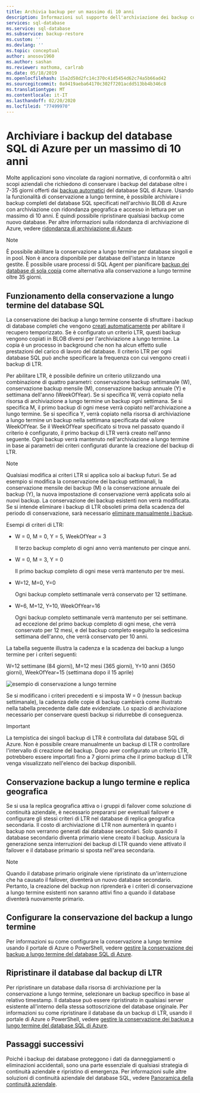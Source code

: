 ```yaml
---
title: Archivia backup per un massimo di 10 anni
description: Informazioni sul supporto dell'archiviazione dei backup completi del database per un massimo di 10 anni da parte di database SQL di Azure.
services: sql-database
ms.service: sql-database
ms.subservice: backup-restore
ms.custom: ''
ms.devlang: ''
ms.topic: conceptual
author: anosov1960
ms.author: sashan
ms.reviewer: mathoma, carlrab
ms.date: 05/18/2019
ms.openlocfilehash: 15a2d58d2fc14c370c41d5454d62c74a5b66ad42
ms.sourcegitcommit: 0a9419aeba64170c302f7201acdd513bb4b346c8
ms.translationtype: MT
ms.contentlocale: it-IT
ms.lasthandoff: 02/20/2020
ms.locfileid: "77499970"
---
```

# <a name="store-azure-sql-database-backups-for-up-to-10-years"></a>Archiviare i backup del database SQL di Azure per un massimo di 10 anni

Molte applicazioni sono vincolate da ragioni normative, di conformità o altri scopi aziendali che richiedono di conservare i backup del database oltre i 7-35 giorni offerti dai [backup automatici](sql-database-automated-backups.md) del database SQL di Azure. Usando la funzionalità di conservazione a lungo termine, è possibile archiviare i backup completi del database SQL specificati nell'archivio BLOB di Azure con archiviazione con ridondanza geografica e accesso in lettura per un massimo di 10 anni. È quindi possibile ripristinare qualsiasi backup come nuovo database. Per altre informazioni sulla ridondanza di archiviazione di Azure, vedere [ridondanza di archiviazione di Azure](../storage/common/storage-redundancy.md).

> [!NOTE]
> È possibile abilitare la conservazione a lungo termine per database singoli e in pool. Non è ancora disponibile per database dell'istanza in Istanze gestite. È possibile usare processi di SQL Agent per pianificare [backup dei database di sola copia](https://docs.microsoft.com/sql/relational-databases/backup-restore/copy-only-backups-sql-server) come alternativa alla conservazione a lungo termine oltre 35 giorni.
> 

## <a name="how-sql-database-long-term-retention-works"></a>Funzionamento della conservazione a lungo termine del database SQL

La conservazione dei backup a lungo termine consente di sfruttare i backup di database completi che vengono [creati automaticamente](sql-database-automated-backups.md) per abilitare il recupero temporizzato. Se è configurato un criterio LTR, questi backup vengono copiati in BLOB diversi per l'archiviazione a lungo termine. La copia è un processo in background che non ha alcun effetto sulle prestazioni del carico di lavoro del database. Il criterio LTR per ogni database SQL può anche specificare la frequenza con cui vengono creati i backup di LTR.

Per abilitare LTR, è possibile definire un criterio utilizzando una combinazione di quattro parametri: conservazione backup settimanale (W), conservazione backup mensile (M), conservazione backup annuale (Y) e settimana dell'anno (WeekOfYear). Se si specifica W, verrà copiato nella risorsa di archiviazione a lungo termine un backup ogni settimana. Se si specifica M, il primo backup di ogni mese verrà copiato nell'archiviazione a lungo termine. Se si specifica Y, verrà copiato nella risorsa di archiviazione a lungo termine un backup nella settimana specificata dal valore WeekOfYear. Se il WeekOfYear specificato si trova nel passato quando il criterio è configurato, il primo backup di LTR verrà creato nell'anno seguente. Ogni backup verrà mantenuto nell'archiviazione a lungo termine in base ai parametri dei criteri configurati durante la creazione del backup di LTR.

> [!NOTE]
> Qualsiasi modifica ai criteri LTR si applica solo ai backup futuri. Se ad esempio si modifica la conservazione dei backup settimanali, la conservazione mensile dei backup (M) o la conservazione annuale dei backup (Y), la nuova impostazione di conservazione verrà applicata solo ai nuovi backup. La conservazione dei backup esistenti non verrà modificata. Se si intende eliminare i backup di LTR obsoleti prima della scadenza del periodo di conservazione, sarà necessario [eliminare manualmente i backup](https://docs.microsoft.com/azure/sql-database/sql-database-long-term-backup-retention-configure#delete-ltr-backups).
> 

Esempi di criteri di LTR:

-  W = 0, M = 0, Y = 5, WeekOfYear = 3

   Il terzo backup completo di ogni anno verrà mantenuto per cinque anni.
   
- W = 0, M = 3, Y = 0

   Il primo backup completo di ogni mese verrà mantenuto per tre mesi.

- W=12, M=0, Y=0

   Ogni backup completo settimanale verrà conservato per 12 settimane.

- W=6, M=12, Y=10, WeekOfYear=16

   Ogni backup completo settimanale verrà mantenuto per sei settimane. ad eccezione del primo backup completo di ogni mese, che verrà conservato per 12 mesi, e del backup completo eseguito la sedicesima settimana dell'anno, che verrà conservato per 10 anni. 

La tabella seguente illustra la cadenza e la scadenza dei backup a lungo termine per i criteri seguenti:

W=12 settimane (84 giorni), M=12 mesi (365 giorni), Y=10 anni (3650 giorni), WeekOfYear=15 (settimana dopo il 15 aprile)

   ![esempio di conservazione a lungo termine](./media/sql-database-long-term-retention/ltr-example.png)



Se si modificano i criteri precedenti e si imposta W = 0 (nessun backup settimanale), la cadenza delle copie di backup cambierà come illustrato nella tabella precedente dalle date evidenziate. Lo spazio di archiviazione necessario per conservare questi backup si ridurrebbe di conseguenza. 

> [!IMPORTANT]
> La tempistica dei singoli backup di LTR è controllata dal database SQL di Azure. Non è possibile creare manualmente un backup di LTR o controllare l'intervallo di creazione del backup. Dopo aver configurato un criterio LTR, potrebbero essere importati fino a 7 giorni prima che il primo backup di LTR venga visualizzato nell'elenco dei backup disponibili.  
> 

## <a name="geo-replication-and-long-term-backup-retention"></a>Conservazione backup a lungo termine e replica geografica

Se si usa la replica geografica attiva o i gruppi di failover come soluzione di continuità aziendale, è necessario prepararsi per eventuali failover e configurare gli stessi criteri di LTR nel database di replica geografica secondaria. Il costo di archiviazione di LTR non aumenterà in quanto i backup non verranno generati dai database secondari. Solo quando il database secondario diventa primario viene creato il backup. Assicura la generazione senza interruzioni dei backup di LTR quando viene attivato il failover e il database primario si sposta nell'area secondaria. 

> [!NOTE]
> Quando il database primario originale viene ripristinato da un'interruzione che ha causato il failover, diventerà un nuovo database secondario. Pertanto, la creazione del backup non riprenderà e i criteri di conservazione a lungo termine esistenti non saranno attivi fino a quando il database diventerà nuovamente primario. 

## <a name="configure-long-term-backup-retention"></a>Configurare la conservazione del backup a lungo termine

Per informazioni su come configurare la conservazione a lungo termine usando il portale di Azure o PowerShell, vedere [gestire la conservazione dei backup a lungo termine del database SQL di Azure](sql-database-long-term-backup-retention-configure.md).

## <a name="restore-database-from-ltr-backup"></a>Ripristinare il database dal backup di LTR

Per ripristinare un database dalla risorsa di archiviazione per la conservazione a lungo termine, selezionare un backup specifico in base al relativo timestamp. Il database può essere ripristinato in qualsiasi server esistente all'interno della stessa sottoscrizione del database originale. Per informazioni su come ripristinare il database da un backup di LTR, usando il portale di Azure o PowerShell, vedere [gestire la conservazione dei backup a lungo termine del database SQL di Azure](sql-database-long-term-backup-retention-configure.md).

## <a name="next-steps"></a>Passaggi successivi

Poiché i backup dei database proteggono i dati da danneggiamenti o eliminazioni accidentali, sono una parte essenziale di qualsiasi strategia di continuità aziendale e ripristino di emergenza. Per informazioni sulle altre soluzioni di continuità aziendale del database SQL, vedere [Panoramica della continuità aziendale](sql-database-business-continuity.md).
